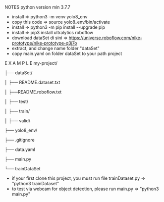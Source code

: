 NOTES
python version min 3.7.7

- install => python3 -m venv yolo8_env
- copy this code => source yolo8_env/bin/activate
- install => python3 -m pip install --upgrade pip
- install => pip3 install ultralytics roboflow
- download dataSet di sini => https://universe.roboflow.com/nike-prototype/nike-prototype-q3j7o
- extract, and change name folder "dataSet"
- copy main.yaml on folder dataSet to your path project

E X A M P L E
my-project/

├── dataSet/

│   ├── README.dataset.txt

│   ├──README.roboflow.txt

│   ├── test/

│   ├── train/

│   ├── valid/

├── yolo8_env/

├── .gitignore

├── data.yaml

├── main.py

└── trainDataSet

- if your first clone this project, you must run file trainDataset.py => "python3 trainDataset"
- to test via webcam for object detection, please run main.py => "python3 main.py"

